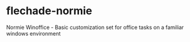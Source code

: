 # flechade-normie
Normie Winoffice - Basic customization set for office tasks on a familiar windows environment
